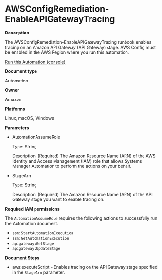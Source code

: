 # AWSConfigRemediation\-EnableAPIGatewayTracing<a name="automation-aws-enable-apigw-tracing"></a>

**Description**

The AWSConfigRemediation\-EnableAPIGatewayTracing runbook enables tracing on an Amazon API Gateway \(API Gateway\) stage\. AWS Config must be enabled in the AWS Region where you run this automation\.

[Run this Automation \(console\)](https://console.aws.amazon.com/systems-manager/automation/execute/AWSConfigRemediation-EnableAPIGatewayTracing)

**Document type**

Automation

**Owner**

Amazon

**Platforms**

Linux, macOS, Windows

**Parameters**
+ AutomationAssumeRole

  Type: String

  Description: \(Required\) The Amazon Resource Name \(ARN\) of the AWS Identity and Access Management \(IAM\) role that allows Systems Manager Automation to perform the actions on your behalf\.
+ StageArn

  Type: String

  Description: \(Required\) The Amazon Resource Name \(ARN\) of the API Gateway stage you want to enable tracing on\.

**Required IAM permissions**

The `AutomationAssumeRole` requires the following actions to successfully run the Automation document\.
+ `ssm:StartAutomationExecution`
+ `ssm:GetAutomationExecution`
+ `apigateway:GetStage`
+ `apigateway:UpdateStage`

**Document Steps**
+ aws:executeScript \- Enables tracing on the API Gateway stage specified in the `StageArn` parameter\.